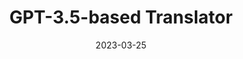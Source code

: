 ---
title: GPT-3.5-based Translator
description: ... a nice and accurate one.
date: 2023-03-25
url: https://translate.qizhen-yang.cn
---